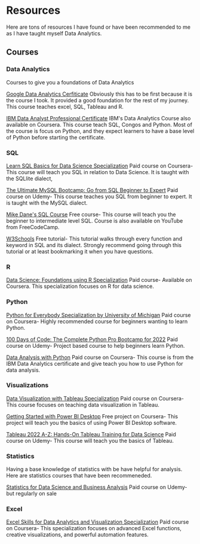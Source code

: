 # Resources
Here are tons of resources I have found or have been recommended to me as I have taught myself Data Analytics.

## Courses

### Data Analytics
Courses to give you a foundations of Data Analytics

[Google Data Analytics Cerfiticate](https://www.coursera.org/professional-certificates/google-data-analytics)
Obviously this has to be first because it is the course I took. It provided a good foundation for the rest of my journey.
This course teaches excel, SQL, Tableau and R.

[IBM Data Analyst Professional Certificate](https://www.coursera.org/professional-certificates/google-data-analytics)
IBM's Data Analytics Course also available on Coursera. This course teach SQL, Congos and Python.  Most of the course is focus on Python, and they expect learners to have a base level of Python before starting the certificate.

### SQL

[Learn SQL Basics for Data Science Specialization](https://www.coursera.org/specializations/learn-sql-basics-data-science?irclickid=XkyWLhS2SxyIW6yU3HRusxaqUkDzBPVpRx90RY0&irgwc=1&utm_medium=partners&utm_source=impact&utm_campaign=2624140&utm_content=b2c)
Paid course on Coursera-This course will teach you SQL in relation to Data Science. It is taught with the SQLlite dialect,

[The Ultimate MySQL Bootcamp: Go from SQL Beginner to Expert](https://www.udemy.com/course/the-ultimate-mysql-bootcamp-go-from-sql-beginner-to-expert/)
Paid course on Udemy- This course teaches you SQL from beginner to expert. It is taught with the MySQL dialect.

[Mike Dane's SQL Course](https://www.mikedane.com/databases/sql/)
Free course- This course will teach you the beginner to intermediate level SQL. Course is also available on YouTube from FreeCodeCamp.

[W3Schools](https://www.w3schools.com/sql/default.asp)
Free tutorial- This tutorial walks through every function and keyword in SQL and its dialect. 
Strongly recommend going through this tutorial or at least bookmarking it when you have questions.


### R

[Data Science: Foundations using R Specialization](https://www.coursera.org/specializations/data-science-foundations-r?irclickid=XkyWLhS2SxyIW6yU3HRusxaqUkDzBb21Rx90RY0&irgwc=1&utm_medium=partners&utm_source=impact&utm_campaign=2946137&utm_content=b2c)
Paid course- Available on Coursera. This specialization focuses on R for data science.

### Python

[Python for Everybody Specialization by University of Michigan](https://www.coursera.org/specializations/python)
Paid course on Coursera- Highly recommended course for beginners wanting to learn Python.

[100 Days of Code: The Complete Python Pro Bootcamp for 2022](https://www.udemy.com/course/100-days-of-code/?utm_source=adwords&utm_medium=udemyads&utm_campaign=LongTail_la.EN_cc.US&utm_content=deal4584&utm_term=_._ag_81829991707_._ad_532193666393_._kw__._de_c_._dm__._pl__._ti_aud-720389363895%3Adsa-1007766171312_._li_9008464_._pd__._&matchtype=&gclid=Cj0KCQjw2_OWBhDqARIsAAUNTTEYW1fluX80zbc4e9_eN5yQ8W1gP9UFzT3-pPPcRafKcwLiJ3pkEqEaAml3EALw_wcB)
Paid course on Udemy- Project based course to help beginners learn Python.

[Data Analysis with Python](https://www.coursera.org/learn/data-analysis-with-python)
Paid course on Coursera- This course is from the IBM Data Analytics certificate and give teach you how to use Python for data analysis.

### Visualizations

[Data Visualization with Tableau Specialization](https://www.coursera.org/specializations/data-visualization?irclickid=XkyWLhS2SxyIW6yU3HRusxaqUkDzBNXpRx90RY0&irgwc=1&utm_medium=partners&utm_source=impact&utm_campaign=2624140&utm_content=b2c)
Paid course on Coursera- This course focuses on teaching data visualization in Tableau.

[Getting Started with Power BI Desktop](https://www.coursera.org/projects/power-bi-desktop)
Free project on Coursera- This project will teach you the basics of using Power BI Desktop software.

[Tableau 2022 A-Z: Hands-On Tableau Training for Data Science](https://www.udemy.com/course/tableau10/)
Paid course on Udemy- This course will teach you the basics of Tableau.

### Statistics

Having a base knowledge of statistics with be have helpful for analysis. Here are statistics courses that have been recommeneded.

[Statistics for Data Science and Business Analysis](https://www.udemy.com/course/statistics-for-data-science-and-business-analysis/?src=sac&kw=statistics)
Paid course on Udemy- but regularly on sale

### Excel

[Excel Skills for Data Analytics and Visualization Specialization](https://www.coursera.org/specializations/excel-data-analytics-visualization?irclickid=U4hQB4SWVxyIW6yU3HRusxaqUkDzqwwJRx90RY0&irgwc=1&utm_medium=partners&utm_source=impact&utm_campaign=1359989&utm_content=b2c)
Paid course on Coursera- This specialization focuses on advanced Excel functions, creative visualizations, and powerful automation features.




